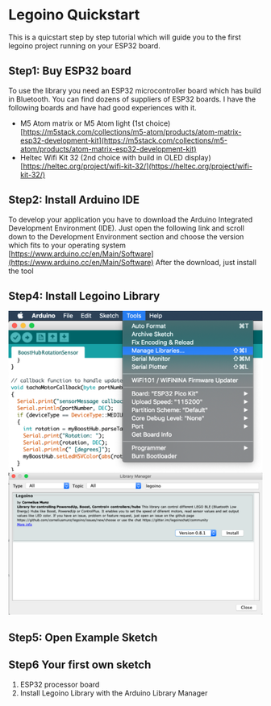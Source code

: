 # Legoino Quickstart

This is a quicstart step by step tutorial which will guide you to the first legoino project running on your ESP32 board. 

## Step1: Buy ESP32 board
To use the library you need an ESP32 microcontroller board which has build in Bluetooth. You can find dozens of suppliers of ESP32 boards. I have the following boards and have had good experiences with it.
* M5 Atom matrix or M5 Atom light (1st choice) [https://m5stack.com/collections/m5-atom/products/atom-matrix-esp32-development-kit](https://m5stack.com/collections/m5-atom/products/atom-matrix-esp32-development-kit)
* Heltec Wifi Kit 32 (2nd choice with build in OLED display) 
[https://heltec.org/project/wifi-kit-32/](https://heltec.org/project/wifi-kit-32/)


## Step2: Install Arduino IDE
To develop your application you have to download the Arduino Integrated Development Environment (IDE). Just open the following link and scroll down to the Development Environment section and choose the version which fits to your operating system
[https://www.arduino.cc/en/Main/Software](https://www.arduino.cc/en/Main/Software)
After the download, just install the tool

## Step4: Install Legoino Library
![Arduino Library Manager](doc/ArduinoLibraryManager_01.png)
![Select Legoino](doc/ArduinoLibraryManager_02.png)

## Step5: Open Example Sketch

## Step6 Your first own sketch



1. ESP32 processor board
2. Install Legoino Library with the Arduino Library Manager

